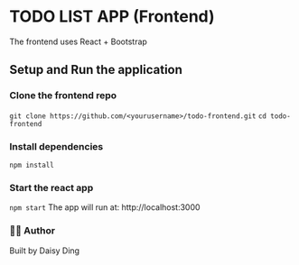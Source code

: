 # TODO LIST APP (Frontend)

The frontend uses React + Bootstrap

## Setup and Run the application

### Clone the frontend repo

`git clone https://github.com/<yourusername>/todo-frontend.git`
`cd todo-frontend`

### Install dependencies

`npm install`

### Start the react app

`npm start`
The app will run at: http://localhost:3000

### 👩‍💻 Author

Built by Daisy Ding
